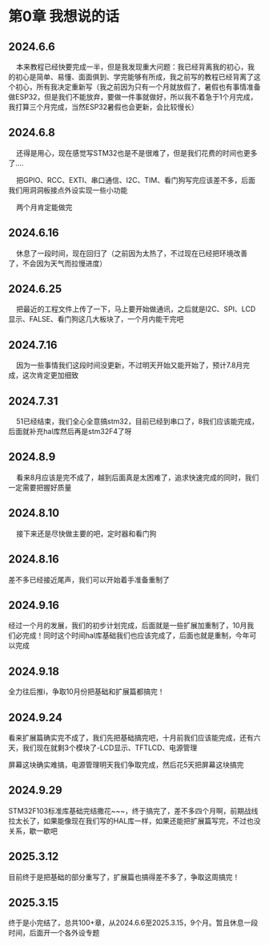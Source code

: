 # 第0章 我想说的话

## 2024.6.6

    本来教程已经快要完成一半，但是我发现重大问题：我已经背离我的初心，我的初心是简单、易懂、面面俱到、学完能够有所成，我之前写的教程已经背离了这个初心，所有我决定重新写（我之前因为只有一个月就放假了，暑假也有事情准备做ESP32，但是我们不能放弃，要做一件事就做好，所以我不着急于1个月完成，我打算三个月完成，当然ESP32暑假也会更新，会比较慢长）

## 2024.6.8

    还得是用心，现在感觉写STM32也是不是很难了，但是我们花费的时间也更多了....

    把GPIO、RCC、EXTI、串口通信、I2C、TIM、看门狗写完应该差不多，后面我们用洞洞板接点外设实现一些小功能

    两个月肯定能做完

## 2024.6.16

    休息了一段时间，现在回归了（之前因为太热了，不过现在已经把环境改善了，不会因为天气而拉慢进度）

## 2024.6.25

    把最近的工程文件上传了一下，马上要开始做通讯，之后就是I2C、SPI、LCD显示、FALSE、看门狗这几大板块了，一个月内能干完吧

## 2024.7.16

    因为一些事情我们这段时间没更新，不过明天开始又能开始了，预计7.8月完成，这次肯定更加细致

## 2024.7.31

    51已经结束，我们全心全意搞stm32，目前已经到串口了，8我们应该能完成，后面就补充hal库然后再是stm32F4了呀     

## 2024.8.9

    看来8月应该是完不成了，越到后面真是太困难了，追求快速完成的同时，我们一定需要把握好质量

## 2024.8.10

    接下来还是尽快做主要的吧，定时器和看门狗

## 2024.8.16

差不多已经接近尾声，我们可以开始着手准备重制了

## 2024.9.16

经过一个月的发展，我们的初步计划完成，后面就是一些扩展加重制了，10月我们必完成！同时这个时间hal库基础我们也应该完成了，后面也就是重制，今年可以完成

## 2024.9.18

全力往后推i，争取10月份把基础和扩展篇都搞完！

## 2024.9.24

看来扩展篇确实完不成了，我们先把基础搞完吧，十月前我们应该能完成，还有六天，我们现在就剩3个模块了-LCD显示、TFTLCD、电源管理

屏幕这块确实难搞，电源管理明天我们争取完成，然后花5天把屏幕这块搞完

## 2024.9.29

STM32F103标准库基础完结撒花~~~，终于搞完了，差不多四个月啊，前期战线拉太长了，如果能像现在我们写的HAL库一样，如果还能把扩展篇写完，不过也没关系，歇一歇吧

## 2025.3.12

目前终于是把基础的部分重写了，扩展篇也搞得差不多了，争取这周搞完！  

## 2025.3.15

终于是小完结了，总共100+章，从2024.6.6至2025.3.15，9个月。暂且休息一段时间，后面开一个各外设专题  
